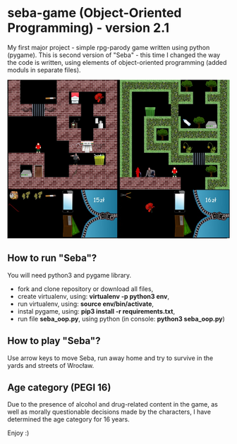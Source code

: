 # seba-game (Object-Oriented Programming) - version 2.1
My first major project - simple rpg-parody game written using python (pygame). This is second version of "Seba" - this time I changed the way the code is written, using elements of object-oriented programming (added moduls in separate files).

![gameplay](Readme_Seba.png)

## How to run "Seba"?
You will need python3 and pygame library.
- fork and clone repository or download all files,
- create virtualenv, using: **virtualenv -p python3 env**,
- run virtualenv, using: **source env/bin/activate**,
- instal pygame, using: **pip3 install -r requirements.txt**,
- run file **seba_oop.py**, using python (in console: **python3 seba_oop.py**)

## How to play "Seba"?
Use arrow keys to move Seba, run away home and try to survive in the yards and streets of Wrocław.

## Age category (PEGI 16)
Due to the presence of alcohol and drug-related content in the game, as well as morally questionable decisions made by the characters, I have determined the age category for 16 years.

Enjoy :)
